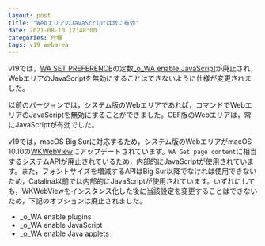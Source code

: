 ```yaml
---
layout: post
title: "WebエリアのJavaScriptは常に有効"
date: 2021-08-10 12:48:00
categories: 仕様
tags: v19 webarea
---
```


v19では，[WA SET PREFERENCE](https://doc.4d.com/4Dv19/4D/19/WA-SET-PREFERENCE.301-5393011.ja.html)の定数[\_o_WA enable JavaScript](https://doc.4d.com/4Dv19/4D/19/Web-Area.302-5393313.ja.html)が廃止され，WebエリアのJavaScriptを無効にすることはできないように仕様が変更されました。

以前のバージョンでは，システム版のWebエリアであれば，コマンドでWebエリアのJavaScriptを無効にすることができました。CEF版のWebエリアは，常にJavaScriptが有効でした。

v19では，macOS Big Surに対応するため，システム版のWebエリアがmacOS 10.10の[WKWebView](https://developer.apple.com/documentation/webkit/wkwebview)にアップデートされています。`WA Get page content`に相当するシステムAPIが廃止されているため，内部的にJavaScriptが使用されています。また，フォントサイズを増減するAPIはBig Sur以降でなければ使用できないため，Catalina以前では内部的にJavaScriptが使用されています。いずれにしても，WKWebViewをインスタンス化した後に当該設定を変更することはできないため，下記のオプションは廃止されました。

* _o_WA enable plugins 
* _o_WA enable JavaScript
* _o_WA enable Java applets
